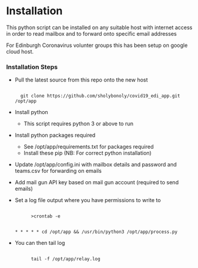 # Installation #

This python script can be installed on any suitable host with internet access in order to read mailbox and to forward onto specific email addresses

For Edinburgh Coronavirus volunter groups this has been setup on google cloud host.

### Installation Steps ###

* Pull the latest source from this repo onto the new host

  <code>
    git clone https://github.com/sholybonoly/covid19_edi_app.git /opt/app
  </code>

* Install python
   * This script requires python 3 or above to run
* Install python packages required
   * See /opt/app/requirements.txt for packages required
   * Install these pip (NB: For correct python installation)

* Update /opt/app/config.ini with mailbox details and password and teams.csv for forwarding on emails

* Add mail gun API key based on mail gun account (required to send emails)

* Set a log file output where you have permissions to write to


    <code>
        >crontab -e

    \* * * * * cd /opt/app && /usr/bin/python3 /opt/app/process.py
    </code>

* You can then tail log

    <code>
        tail -f /opt/app/relay.log
    </code>